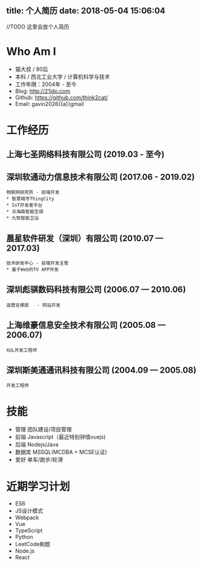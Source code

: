 title: 个人简历
date: 2018-05-04 15:06:04
---
//TODO 这里会放个人简历

# Who Am I

 - 猫大叔 / 80后
 - 本科 / 西北工业大学 / 计算机科学与技术
 - 工作年限：2004年 - 至今
 - Blog: http://21ido.com
 - Github: https://github.com/think2cat/
 - Email: gavin2026{{a}}gmail

# 工作经历

## 上海七圣网络科技有限公司 (2019.03 - 至今)

##  深圳软通动力信息技术有限公司 (2017.06 - 2019.02)
    物联网研究所 - 前端开发
    * 智慧城市ThingCity
    * IoT开发者平台
    * 沃海森智能空调
    * 九牧智能卫浴

## 晨星软件研发（深圳）有限公司 (2010.07 — 2017.03)
    技术研发中心 - 前端开发主管
    * 基于Web的TV APP开发

## 深圳彪骐数码科技有限公司 (2006.07 — 2010.06)
    运营支撑部	- 网站开发

## 上海维豪信息安全技术有限公司 (2005.08 — 2006.07)
    XUL开发工程师

## 深圳斯美通通讯科技有限公司 (2004.09 — 2005.08)
    开发工程师

# 技能

* 管理 团队建设/项目管理
* 前端 Javascript（最近特别钟情vuejs)
* 后端 Nodejs/Java
* 数据库 MSSQL(MCDBA + MCSE认证)
* 爱好 单车/跑步/轮滑

# 近期学习计划
- ES6
- JS设计模式
- Webpack
- Vue
- TypeScript
- Python
- LeetCode刷题
- Node.js
- React

